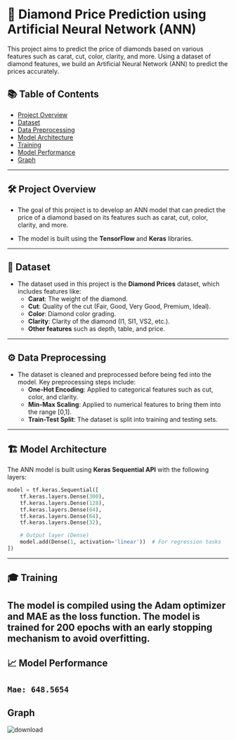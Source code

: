 # 💎 Diamond Price Prediction using Artificial Neural Network (ANN)

This project aims to predict the price of diamonds based on various features such as carat, cut, color, clarity, and more. Using a dataset of diamond features, we build an Artificial Neural Network (ANN) to predict the prices accurately.

## 📚 Table of Contents

- [Project Overview](#project-overview)
- [Dataset](#dataset)
- [Data Preprocessing](#data-preprocessing)
- [Model Architecture](#model-architecture)
- [Training](#training)
- [Model Performance](#model-performance)
- [Graph](#graph)

---

## 🛠️ Project Overview

- The goal of this project is to develop an ANN model that can predict the price of a diamond based on its features such as carat, cut, color, clarity, and more.
  
- The model is built using the **TensorFlow** and **Keras** libraries.

---

## 📁 Dataset

- The dataset used in this project is the **Diamond Prices** dataset, which includes features like:
  - **Carat**: The weight of the diamond.
  - **Cut**: Quality of the cut (Fair, Good, Very Good, Premium, Ideal).
  - **Color**: Diamond color grading.
  - **Clarity**: Clarity of the diamond (I1, SI1, VS2, etc.).
  - **Other features** such as depth, table, and price.

---

## ⚙️ Data Preprocessing

- The dataset is cleaned and preprocessed before being fed into the model. Key preprocessing steps include:
  - **One-Hot Encoding**: Applied to categorical features such as cut, color, and clarity.
  - **Min-Max Scaling**: Applied to numerical features to bring them into the range [0,1].
  - **Train-Test Split**: The dataset is split into training and testing sets.

---

## 🏗️ Model Architecture

The ANN model is built using **Keras Sequential API** with the following layers:

```python
model = tf.keras.Sequential([
    tf.keras.layers.Dense(300),    
    tf.keras.layers.Dense(128),
    tf.keras.layers.Dense(64),
    tf.keras.layers.Dense(64),
    tf.keras.layers.Dense(32),

    # Output layer (Dense)
    model.add(Dense(1, activation='linear'))  # For regression tasks
])


```
---

## 🎓 Training
The model is compiled using the Adam optimizer and MAE as the loss function.
The model is trained for 200 epochs with an early stopping mechanism to avoid overfitting.
---
## 📈 Model Performance

`Mae: 648.5654`
---
## Graph
![download](https://github.com/user-attachments/assets/94d05c6e-2e02-44d9-bd78-18c09deb35ee)


